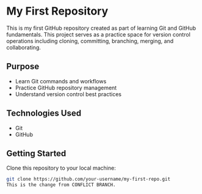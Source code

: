 # My First Repository

This is my first GitHub repository created as part of learning Git and GitHub fundamentals. This project serves as a practice space for version control operations including cloning, committing, branching, merging, and collaborating.

## Purpose
- Learn Git commands and workflows
- Practice GitHub repository management
- Understand version control best practices

## Technologies Used
- Git
- GitHub

## Getting Started
Clone this repository to your local machine:
```bash
git clone https://github.com/your-username/my-first-repo.git
This is the change from CONFLICT BRANCH.